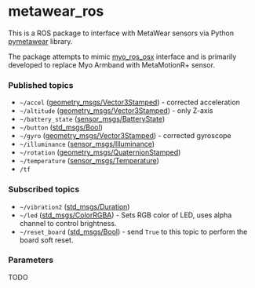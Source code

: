 # metawear_ros

This is a ROS package to interface with MetaWear sensors via Python [pymetawear](https://github.com/hbldh/pymetawear) library.

The package attempts to mimic [myo_ros_osx](https://github.com/bgromov/myo_ros_osx) interface and is primarily developed to replace Myo Armband with MetaMotionR+ sensor.

### Published topics

 * `~/accel` ([geometry_msgs/Vector3Stamped](http://docs.ros.org/melodic/api/geometry_msgs/html/msg/Vector3Stamped.html)) - corrected acceleration
 * `~/altitude` ([geometry_msgs/Vector3Stamped](http://docs.ros.org/melodic/api/geometry_msgs/html/msg/Vector3Stamped.html)) - only Z-axis
 * `~/battery_state` ([sensor_msgs/BatteryState](http://docs.ros.org/melodic/api/sensor_msgs/html/msg/BatteryState.html))
 * `~/button` ([std_msgs/Bool](http://docs.ros.org/melodic/api/std_msgs/html/msg/Bool.html))
 * `~/gyro` ([geometry_msgs/Vector3Stamped](http://docs.ros.org/melodic/api/geometry_msgs/html/msg/Vector3Stamped.html)) - corrected gyroscope
 * `~/illuminance` ([sensor_msgs/Illuminance](http://docs.ros.org/melodic/api/sensor_msgs/html/msg/Illuminance.html))
 * `~/rotation` ([geometry_msgs/QuaternionStamped](http://docs.ros.org/melodic/api/geometry_msgs/html/msg/QuaternionStamped.html))
 * `~/temperature` ([sensor_msgs/Temperature](http://docs.ros.org/melodic/api/sensor_msgs/html/msg/Temperature.html))
 * `/tf`


### Subscribed topics

 * `~/vibration2` ([std_msgs/Duration](http://docs.ros.org/melodic/api/std_msgs/html/msg/Duration.html))
 * `~/led` ([std_msgs/ColorRGBA](http://docs.ros.org/melodic/api/std_msgs/html/msg/ColorRGBA.html)) - Sets RGB color of LED, uses alpha channel to control brightness.
 * `~/reset_board` ([std_msgs/Bool](http://docs.ros.org/melodic/api/std_msgs/html/msg/Bool.html)) - send `True` to this topic to perform the board soft reset.

### Parameters

TODO
